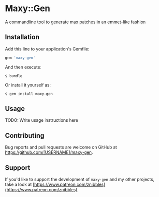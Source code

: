 # Maxy::Gen

A commandline tool to generate max patches in an emmet-like fashion

## Installation

Add this line to your application's Gemfile:

```ruby
gem 'maxy-gen'
```

And then execute:

    $ bundle

Or install it yourself as:

    $ gem install maxy-gen

## Usage

TODO: Write usage instructions here

## Contributing

Bug reports and pull requests are welcome on GitHub at https://github.com/[USERNAME]/maxy-gen.

## Support

If you'd like to support the development of `maxy-gen` and my other projects, take a look at [https://www.patreon.com/znibbles](https://www.patreon.com/znibbles)